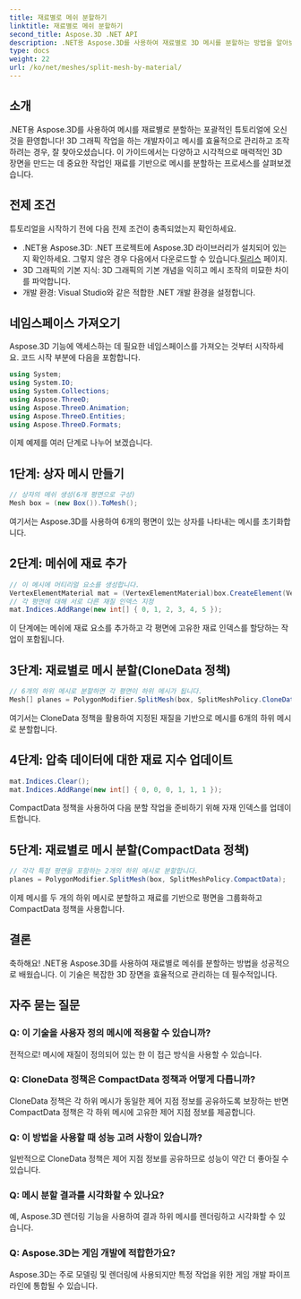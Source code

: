 ```yaml
---
title: 재료별로 메쉬 분할하기
linktitle: 재료별로 메쉬 분할하기
second_title: Aspose.3D .NET API
description: .NET용 Aspose.3D를 사용하여 재료별로 3D 메시를 분할하는 방법을 알아보세요. 장면 구성 및 효율성을 향상시킵니다. 개발자를 위한 단계별 가이드.
type: docs
weight: 22
url: /ko/net/meshes/split-mesh-by-material/
---
```

## 소개
.NET용 Aspose.3D를 사용하여 메시를 재료별로 분할하는 포괄적인 튜토리얼에 오신 것을 환영합니다! 3D 그래픽 작업을 하는 개발자이고 메시를 효율적으로 관리하고 조작하려는 경우, 잘 찾아오셨습니다. 이 가이드에서는 다양하고 시각적으로 매력적인 3D 장면을 만드는 데 중요한 작업인 재료를 기반으로 메시를 분할하는 프로세스를 살펴보겠습니다.
## 전제 조건
튜토리얼을 시작하기 전에 다음 전제 조건이 충족되었는지 확인하세요.
-  .NET용 Aspose.3D: .NET 프로젝트에 Aspose.3D 라이브러리가 설치되어 있는지 확인하세요. 그렇지 않은 경우 다음에서 다운로드할 수 있습니다.[릴리스](https://releases.aspose.com/3d/net/) 페이지.
- 3D 그래픽의 기본 지식: 3D 그래픽의 기본 개념을 익히고 메시 조작의 미묘한 차이를 파악합니다.
- 개발 환경: Visual Studio와 같은 적합한 .NET 개발 환경을 설정합니다.
## 네임스페이스 가져오기
Aspose.3D 기능에 액세스하는 데 필요한 네임스페이스를 가져오는 것부터 시작하세요. 코드 시작 부분에 다음을 포함합니다.
```csharp
using System;
using System.IO;
using System.Collections;
using Aspose.ThreeD;
using Aspose.ThreeD.Animation;
using Aspose.ThreeD.Entities;
using Aspose.ThreeD.Formats;
```
이제 예제를 여러 단계로 나누어 보겠습니다.
## 1단계: 상자 메시 만들기
```csharp
// 상자의 메쉬 생성(6개 평면으로 구성)
Mesh box = (new Box()).ToMesh();
```
여기서는 Aspose.3D를 사용하여 6개의 평면이 있는 상자를 나타내는 메시를 초기화합니다.
## 2단계: 메쉬에 재료 추가
```csharp
// 이 메시에 머티리얼 요소를 생성합니다.
VertexElementMaterial mat = (VertexElementMaterial)box.CreateElement(VertexElementType.Material, MappingMode.Polygon, ReferenceMode.Index);
// 각 평면에 대해 서로 다른 재질 인덱스 지정
mat.Indices.AddRange(new int[] { 0, 1, 2, 3, 4, 5 });
```
이 단계에는 메쉬에 재료 요소를 추가하고 각 평면에 고유한 재료 인덱스를 할당하는 작업이 포함됩니다.
## 3단계: 재료별로 메시 분할(CloneData 정책)
```csharp
// 6개의 하위 메시로 분할하면 각 평면이 하위 메시가 됩니다.
Mesh[] planes = PolygonModifier.SplitMesh(box, SplitMeshPolicy.CloneData);
```
여기서는 CloneData 정책을 활용하여 지정된 재질을 기반으로 메시를 6개의 하위 메시로 분할합니다.
## 4단계: 압축 데이터에 대한 재료 지수 업데이트
```csharp
mat.Indices.Clear();
mat.Indices.AddRange(new int[] { 0, 0, 0, 1, 1, 1 });
```
CompactData 정책을 사용하여 다음 분할 작업을 준비하기 위해 자재 인덱스를 업데이트합니다.
## 5단계: 재료별로 메시 분할(CompactData 정책)
```csharp
// 각각 특정 평면을 포함하는 2개의 하위 메시로 분할합니다.
planes = PolygonModifier.SplitMesh(box, SplitMeshPolicy.CompactData);
```
이제 메시를 두 개의 하위 메시로 분할하고 재료를 기반으로 평면을 그룹화하고 CompactData 정책을 사용합니다.
## 결론
축하해요! .NET용 Aspose.3D를 사용하여 재료별로 메쉬를 분할하는 방법을 성공적으로 배웠습니다. 이 기술은 복잡한 3D 장면을 효율적으로 관리하는 데 필수적입니다.
## 자주 묻는 질문
### Q: 이 기술을 사용자 정의 메시에 적용할 수 있습니까?
전적으로! 메시에 재질이 정의되어 있는 한 이 접근 방식을 사용할 수 있습니다.
### Q: CloneData 정책은 CompactData 정책과 어떻게 다릅니까?
CloneData 정책은 각 하위 메시가 동일한 제어 지점 정보를 공유하도록 보장하는 반면 CompactData 정책은 각 하위 메시에 고유한 제어 지점 정보를 제공합니다.
### Q: 이 방법을 사용할 때 성능 고려 사항이 있습니까?
일반적으로 CloneData 정책은 제어 지점 정보를 공유하므로 성능이 약간 더 좋아질 수 있습니다.
### Q: 메시 분할 결과를 시각화할 수 있나요?
예, Aspose.3D 렌더링 기능을 사용하여 결과 하위 메시를 렌더링하고 시각화할 수 있습니다.
### Q: Aspose.3D는 게임 개발에 적합한가요?
Aspose.3D는 주로 모델링 및 렌더링에 사용되지만 특정 작업을 위한 게임 개발 파이프라인에 통합될 수 있습니다.